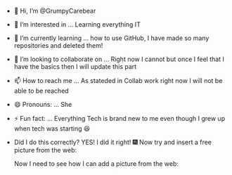- 👋 Hi, I’m @GrumpyCarebear
- 👀 I’m interested in ... Learning everything IT
- 🌱 I’m currently learning ... how to use GitHub, I have made so many repositories and deleted them! 
- 💞️ I’m looking to collaborate on ... Right now I cannot but once I feel that I have the basics then I will update this part
- 📫 How to reach me ... As stateded in Collab work right now I will not be able to be reached
- 😄 Pronouns: ... She
- ⚡ Fun fact: ... Everything Tech is brand new to me even though I grew up when tech was starting 😆

- Did I do this correctly? YES! I did it right! 🎆
Now try and insert a free picture from the web:

  Now I need to see how I can add a picture from the web:

<!---
GrumpyCarebear/GrumpyCarebear is a ✨ special ✨ repository because its `README.md` (this file) appears on your GitHub profile.
You can click the Preview link to take a look at your changes.
--->
